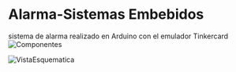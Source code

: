 # Alarma-Sistemas Embebidos

sistema de alarma realizado en Arduino con el emulador Tinkercard
![Componentes](https://github.com/mariaSomephikhay/Alarma-SisEmbebidos/assets/104994603/17dc6ce1-049a-44eb-aff5-acac02128f8b)

![VistaEsquematica](https://github.com/mariaSomephikhay/Alarma-SisEmbebidos/assets/104994603/c32be9c3-df75-4388-9660-d821f675b1a8)
